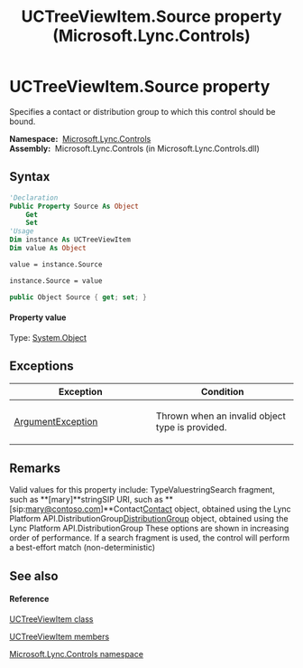 ﻿---
title: UCTreeViewItem.Source property  (Microsoft.Lync.Controls)
TOCTitle: 'Source property '
ms:assetid: P:Microsoft.Lync.Controls.UCTreeViewItem.Source_DI_3_UC_OCS14MrefLyncWPF
ms:mtpsurl: https://msdn.microsoft.com/en-us/library/microsoft.lync.controls.uctreeviewitem.source_di_3_uc_ocs14mreflyncwpf(v=office.15)
ms:contentKeyID: 48593866
ms.date: 07/28/2014
mtps_version: v=office.15
f1_keywords:
- Microsoft.Lync.Controls.UCTreeViewItem.Source
dev_langs:
- CSharp
- JScript
- VB
- other
---

# UCTreeViewItem.Source property

Specifies a contact or distribution group to which this control should be bound.

**Namespace:**  [Microsoft.Lync.Controls](microsoft-lync-controls-namespace_1.md)  
**Assembly:**  Microsoft.Lync.Controls (in Microsoft.Lync.Controls.dll)

## Syntax

``` vb
'Declaration
Public Property Source As Object
    Get
    Set
'Usage
Dim instance As UCTreeViewItem
Dim value As Object

value = instance.Source

instance.Source = value
```

``` csharp
public Object Source { get; set; }
```

#### Property value

Type: [System.Object](http://msdn2.microsoft.com/en-us/library/e5kfa45b)  

## Exceptions

<table>
<colgroup>
<col style="width: 50%" />
<col style="width: 50%" />
</colgroup>
<thead>
<tr class="header">
<th>Exception</th>
<th>Condition</th>
</tr>
</thead>
<tbody>
<tr class="odd">
<td><a href="http://msdn2.microsoft.com/en-us/library/3w1b3114">ArgumentException</a></td>
<td><p>Thrown when an invalid object type is provided.</p></td>
</tr>
</tbody>
</table>


## Remarks

Valid values for this property include: TypeValuestringSearch fragment, such as **\[mary\]**stringSIP URI, such as **\[sip:mary@contoso.com\]**Contact[Contact](contact-class-microsoft-lync-model_2.md) object, obtained using the Lync Platform API.DistributionGroup[DistributionGroup](distributiongroup-class-microsoft-lync-model-group_2.md) object, obtained using the Lync Platform API.DistributionGroup These options are shown in increasing order of performance. If a search fragment is used, the control will perform a best-effort match (non-deterministic)

## See also

#### Reference

[UCTreeViewItem class](uctreeviewitem-class-microsoft-lync-controls_1.md)

[UCTreeViewItem members](uctreeviewitem-members-microsoft-lync-controls_1.md)

[Microsoft.Lync.Controls namespace](microsoft-lync-controls-namespace_1.md)

